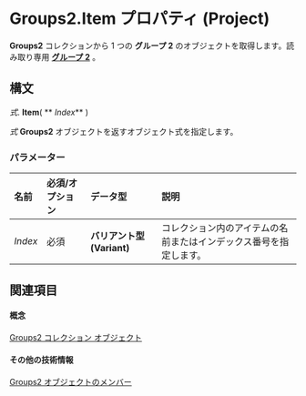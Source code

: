 
# Groups2.Item プロパティ (Project)

 **Groups2** コレクションから 1 つの **グループ 2** のオブジェクトを取得します。読み取り専用 **[グループ 2](a7a61fa4-e752-006e-a47e-03987b04f01c.md)** 。


## 構文

 _式_. **Item**( ** _Index_** )

 _式_ **Groups2** オブジェクトを返すオブジェクト式を指定します。


### パラメーター



|**名前**|**必須/オプション**|**データ型**|**説明**|
|:-----|:-----|:-----|:-----|
| _Index_|必須|**バリアント型 (Variant)**|コレクション内のアイテムの名前またはインデックス番号を指定します。|

## 関連項目


#### 概念


[Groups2 コレクション オブジェクト](b2b83868-3366-4fb0-fed9-16d4c5eaff87.md)
#### その他の技術情報


[Groups2 オブジェクトのメンバー](http://msdn.microsoft.com/library/171d25d8-16cb-48b6-9946-ff80c5de53e0%28Office.15%29.aspx)